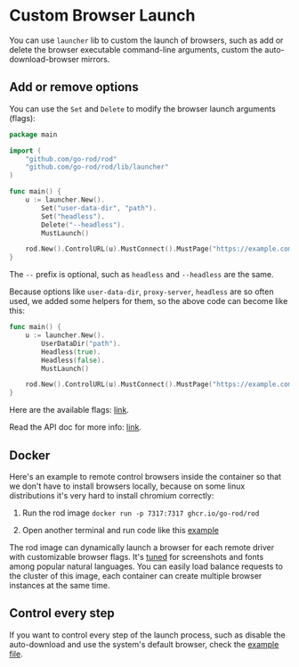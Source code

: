 # Custom Browser Launch

You can use `launcher` lib to custom the launch of browsers, such as add or delete the browser executable command-line arguments,
custom the auto-download-browser mirrors.

## Add or remove options

You can use the `Set` and `Delete` to modify the browser launch arguments (flags):

```go
package main

import (
	"github.com/go-rod/rod"
	"github.com/go-rod/rod/lib/launcher"
)

func main() {
	u := launcher.New().
        Set("user-data-dir", "path").
        Set("headless").
		Delete("--headless").
		MustLaunch()

	rod.New().ControlURL(u).MustConnect().MustPage("https://example.com")
}
```

The `--` prefix is optional, such as `headless` and `--headless` are the same.

Because options like `user-data-dir`, `proxy-server`, `headless` are so often used, we added some helpers for them, so the above code can become
like this:

```go
func main() {
	u := launcher.New().
		UserDataDir("path").
		Headless(true).
		Headless(false).
		MustLaunch()

	rod.New().ControlURL(u).MustConnect().MustPage("https://example.com")
}
```

Here are the available flags: [link](https://peter.sh/experiments/chromium-command-line-switches).

Read the API doc for more info: [link](https://pkg.go.dev/github.com/go-rod/rod/lib/launcher#Launcher).

## Docker

Here's an example to remote control browsers inside the container so that we don't have to install browsers locally,
because on some linux distributions it's very hard to install chromium correctly:

1. Run the rod image `docker run -p 7317:7317 ghcr.io/go-rod/rod`

2. Open another terminal and run code like this [example](https://github.com/go-rod/rod/blob/master/lib/examples/remote-launch/main.go)

The rod image can dynamically launch a browser for each remote driver with customizable browser flags.
It's [tuned](https://github.com/go-rod/rod/blob/master/lib/docker/Dockerfile) for screenshots and fonts among popular natural languages.
You can easily load balance requests to the cluster of this image, each container can create multiple browser instances at the same time.

## Control every step

If you want to control every step of the launch process, such as disable the auto-download and use the system's default browser,
check the [example file](https://github.com/go-rod/rod/blob/master/lib/launcher/example_test.go).
